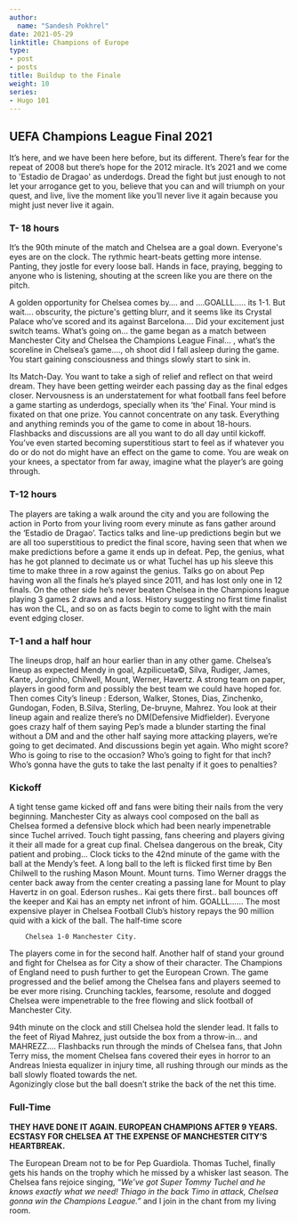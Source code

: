 ```yaml
---
author:
  name: "Sandesh Pokhrel"
date: 2021-05-29
linktitle: Champions of Europe 
type:
- post
- posts
title: Buildup to the Finale 
weight: 10
series:
- Hugo 101
---
```



## UEFA Champions League Final 2021 

It’s here, and we have been here before, but its different. There’s fear for the repeat of 2008 but there’s hope for the 2012 miracle. It’s 2021 and we come to 'Estadio de Dragao' as underdogs. Dread the fight but just enough to not let your arrogance get to you, believe that you can and will triumph on your quest, and live, live the moment like you’ll never live it again because you might just never live it again.


### T- 18 hours
It’s the 90th minute of the match and Chelsea are a goal down. Everyone's eyes are on the clock. The rythmic heart-beats getting more intense. Panting, they jostle for every loose ball. Hands in face, praying, begging to anyone who is listening, shouting at the screen like you are there on the pitch.  

A golden opportunity for Chelsea comes by…. and ….GOALLL….. its 1-1. But wait…. obscurity, the picture's getting blurr, and it seems like its Crystal Palace who’ve scored and its against Barcelona…. Did your excitement just switch teams. What’s going on... the game began as a match between Manchester City and Chelsea the Champions League Final... , what’s the scoreline in Chelsea’s game…., oh shoot did I fall asleep during the game. You start gaining consciousness and things slowly start to sink in.  

Its Match-Day. You want to take a sigh of relief and reflect on that weird dream. They have been getting weirder each passing day as the final edges closer. Nervousness is an understatement for what football fans feel before a game starting as underdogs, specially when its ‘the’ Final. Your mind is fixated on that one prize. You cannot concentrate on any task. Everything and anything reminds you of the game to come in about 18-hours. Flashbacks and discussions are all you want to do all day until kickoff.  You’ve even started becoming superstitious start to feel as if whatever you do or do not do might have an effect on the game to come. You are weak on your knees, a spectator from far away, imagine what the player’s are going through.




### T-12 hours
The players are taking a walk around the city and you are following the action in Porto from your living room every minute as fans gather around the ‘Estadio de Dragao’. Tactics talks and line-up predictions begin but we are all too superstitious to predict the final score, having seen that when we make predictions before a game it ends up in defeat. Pep, the genius, what has he got planned to decimate us or what Tuchel has up his sleeve this time to make three in a row against the genius. Talks go on about Pep having won all the finals he’s played since 2011, and has lost only one in 12 finals. On the other side he’s never beaten Chelsea in the Champions league playing 3 games 2 draws and a loss. History suggesting no first time finalist has won the CL, and so on as facts begin to come to light with the main event edging closer.


### T-1 and a half hour
The lineups drop, half an hour earlier than in any other game. Chelsea’s lineup as expected Mendy in goal, Azpilicueta©, Silva, Rudiger, James, Kante, Jorginho, Chilwell, Mount, Werner, Havertz. A strong team on paper, players in good form and possibly the best team we could have hoped for. Then comes City’s lineup : Ederson, Walker, Stones, Dias, Zinchenko, Gundogan, Foden, B.Silva, Sterling, De-bruyne, Mahrez. You look at their lineup again and realize there’s no DM(Defensive Midfielder). Everyone goes crazy half of them saying Pep’s made a blunder starting the final without a DM and and the other half saying more attacking players, we’re going to get decimated. And discussions begin yet again. Who might score? Who is going to rise to the occasion? Who’s going to fight for that inch? Who’s gonna have the guts to take the last penalty if it goes to penalties?





### Kickoff

A tight tense game kicked off and fans were biting their nails from the very beginning. Manchester City as always cool composed on the ball as Chelsea formed a defensive block which had been nearly impenetrable since Tuchel arrived. Touch tight passing, fans cheering and players giving it their all made for a great cup final. Chelsea dangerous on the break, City patient and probing…
Clock ticks to the 42nd minute of the game with the ball at the Mendy’s feet. A long ball to the left is flicked first time by Ben Chilwell to the rushing Mason Mount. Mount turns. Timo Werner draggs the center back away from the center creating a passing lane for Mount to play Havertz in on goal.
Ederson rushes.. Kai gets there first.. ball bounces off the keeper and Kai has an empty net infront of him. GOALLL…… The most expensive player in Chelsea Football Club’s history repays the 90 million quid with a kick of the ball. The half-time score  
        
        Chelsea 1-0 Manchester City.  

The players come in for the second half. Another half of stand your ground and fight for Chelsea as for City a show of their character. The Champions of England need to push further to get the European Crown. The game progressed and the belief among the Chelsea fans and players seemed to be ever more rising. Crunching tackles, fearsome, resolute and dogged Chelsea were impenetrable to the free flowing and slick football of Manchester City.  

94th minute on the clock and still Chelsea hold the slender lead. It falls to the feet of Riyad Mahrez, just outside the box from a throw-in… and MAHREZZ…. Flashbacks run through the minds of Chelsea fans, that John Terry miss, the moment Chelsea fans covered their eyes in horror to an Andreas Iniesta equalizer in injury time, all rushing through our minds as the ball slowly floated towards the net.  
Agonizingly close but the ball doesn’t strike the back of the net this time.


### Full-Time

**THEY HAVE DONE IT AGAIN. EUROPEAN CHAMPIONS AFTER 9 YEARS.
ECSTASY  FOR CHELSEA AT THE EXPENSE OF MANCHESTER CITY’S HEARTBREAK.**  

The European Dream not to be for Pep Guardiola. Thomas Tuchel, finally gets his hands on the trophy which he missed by a whisker last season. The Chelsea fans rejoice singing,
*“We’ve got Super Tommy Tuchel and he knows exactly what we need! Thiago in the back Timo in attack, Chelsea gonna win the Champions League.”*  and I join in the chant from my living room.




